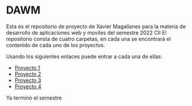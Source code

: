 # DAWM

Esta es el repositorio de proyecto de Xavier Magallanes para la materia de desarrollo de aplicaciones web y moviles del semestre 2022 CII
El repositorio consta de cuatro carpetas, en cada una se encontrará el contenido de cada uno de los proyectos.

Usando los siguientes enlaces puede entrar a cada una de ellas:

- [Proyecto 1](https://github.com/XMag27/DAWM/tree/main/Proyecto%201)
- [Proyecto 2](https://github.com/XMag27/DAWM/tree/main/Proyecto%202)
- [Proyecto 3](https://github.com/XMag27/DAWM/tree/main/Proyecto%203)
- [Proyecto 4](https://github.com/XMag27/DAWM/tree/main/Proyecto%204)


Ya terminó el semestre

